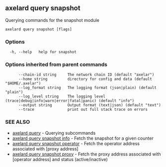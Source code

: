 ## axelard query snapshot

Querying commands for the snapshot module

```
axelard query snapshot [flags]
```

### Options

```
  -h, --help   help for snapshot
```

### Options inherited from parent commands

```
      --chain-id string     The network chain ID (default "axelar")
      --home string         directory for config and data (default "$HOME/.axelar")
      --log_format string   The logging format (json|plain) (default "plain")
      --log_level string    The logging level (trace|debug|info|warn|error|fatal|panic) (default "info")
      --output string       Output format (text|json) (default "text")
      --trace               print out full stack trace on errors
```

### SEE ALSO

- [axelard query](axelard_query.md)	 - Querying subcommands
- [axelard query snapshot info](axelard_query_snapshot_info.md)	 - Fetch the snapshot for a given counter
- [axelard query snapshot operator](axelard_query_snapshot_operator.md)	 - Fetch the operator address associated with \[proxy address\]
- [axelard query snapshot proxy](axelard_query_snapshot_proxy.md)	 - Fetch the proxy address associated with \[operator address\] and status (active/inactive)
